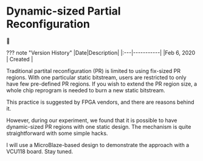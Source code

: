 # Dynamic-sized Partial Reconfiguration

:ox:

??? note "Version History"
	|Date|Description|
	|:---|-----------|
	|Feb 6, 2020 | Created |

Traditional partital reconfiguration (PR) is limited to using fix-sized PR regions.
With one particular static bitstream, users are restricted to only have few pre-defined PR regions.
If you wish to extend the PR region size, a whole chip reprogram is needed to burn a new static bitstream.

This practice is suggested by FPGA vendors, and there are reasons behind it.

However, during our experiment, we found that it is possible to have dynamic-sized PR regions
with one static design. The mechanism is quite straightforward with some simple hacks.

I will use a MicroBlaze-based design to demonstrate the approach with a VCU118 board. Stay tuned.
